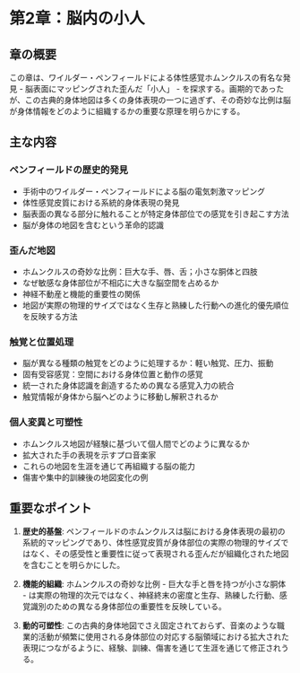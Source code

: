 # 第2章：脳内の小人

## 章の概要
この章は、ワイルダー・ペンフィールドによる体性感覚ホムンクルスの有名な発見 - 脳表面にマッピングされた歪んだ「小人」 - を探求する。画期的であったが、この古典的身体地図は多くの身体表現の一つに過ぎず、その奇妙な比例は脳が身体情報をどのように組織するかの重要な原理を明らかにする。

## 主な内容

### ペンフィールドの歴史的発見
- 手術中のワイルダー・ペンフィールドによる脳の電気刺激マッピング
- 体性感覚皮質における系統的身体表現の発見
- 脳表面の異なる部分に触れることが特定身体部位での感覚を引き起こす方法
- 脳が身体の地図を含むという革命的認識

### 歪んだ地図
- ホムンクルスの奇妙な比例：巨大な手、唇、舌；小さな胴体と四肢
- なぜ敏感な身体部位が不相応に大きな脳空間を占めるか
- 神経不動産と機能的重要性の関係
- 地図が実際の物理的サイズではなく生存と熟練した行動への進化的優先順位を反映する方法

### 触覚と位置処理
- 脳が異なる種類の触覚をどのように処理するか：軽い触覚、圧力、振動
- 固有受容感覚：空間における身体位置と動作の感覚
- 統一された身体認識を創造するための異なる感覚入力の統合
- 触覚情報が身体から脳へどのように移動し解釈されるか

### 個人変異と可塑性
- ホムンクルス地図が経験に基づいて個人間でどのように異なるか
- 拡大された手の表現を示すプロ音楽家
- これらの地図を生涯を通じて再組織する脳の能力
- 傷害や集中的訓練後の地図変化の例

## 重要なポイント

1. **歴史的基盤**: ペンフィールドのホムンクルスは脳における身体表現の最初の系統的マッピングであり、体性感覚皮質が身体部位の実際の物理的サイズではなく、その感受性と重要性に従って表現される歪んだが組織化された地図を含むことを明らかにした。

2. **機能的組織**: ホムンクルスの奇妙な比例 - 巨大な手と唇を持つが小さな胴体 - は実際の物理的次元ではなく、神経終末の密度と生存、熟練した行動、感覚識別のための異なる身体部位の重要性を反映している。

3. **動的可塑性**: この古典的身体地図でさえ固定されておらず、音楽のような職業的活動が頻繁に使用される身体部位の対応する脳領域における拡大された表現につながるように、経験、訓練、傷害を通じて生涯を通じて修正されうる。